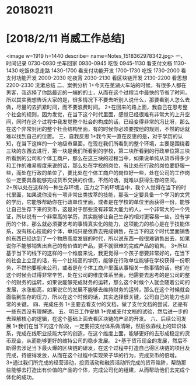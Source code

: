 # 20180211

# [2018/2/11 肖威工作总结]
<image w=1919 h=1440 describe= name=Notes_1518362978342.jpg>
一、时间记录
0730-0930 坐车回家
0930-0945 吃饭
0945-1130 看支付文档
1130-1430 吃饭休息走路
1430-1700 看支付功能开发
1700-1730 吃饭
1730-2000 看支付功能开发
2000-2030 吃夜宵
2030-2130 看区块链开发
2130-2200 看思想
2200-2330 洗漱总结
二、案例分析
1+今天在芜湖火车站的时候，有很多人都在男客，我选择了你路最近的一端的的士，从而在这个过程当中最快的节省了时间，所以其实我想告诉大家的是，很多情况下不要去听别人说什么，那要看别人怎么去做，尽量的去抓紧时间，而不要浪费时间。
2+在回来的路上面，我自己在思考整个社会的规则，因为发觉，在当下这个时代里面，感觉已经很难有非常大的上升空间，同时在这个过程中我发觉整个社会的构成的话，已经变得非常的冯比呀，那么在这个非常封闭的整个社会结构里面，有的时候你必须要按他的规则，不然的话就难以找到自己的位置。
三、自我反思
1+我今天一直在反思的是，对于学历的认知，在当下这样的一个地级市里面，在现在我们所看到的整个环境，主要是围绕着三块的东西去进行，第一块是我们所看到的学校，第二块所看到的行政单位第三块所看到的公司和个体工商户，那么在这三块的过程当中，如果说单纯从货币得多少和工作的难易程度来说的话，那么处在学校的岗位，有比处在行政的岗位要舒服一些，而处在行政的单位了，要比处在个体工商户的岗位好一些，处在公司的工作岗位一定要具备能够完成货币交换的价值，不然的话，就难以获得生存的空间。
2+所以处在这样的一种生存环境，压力之下的环境当中，我个人觉得在当下的时代里面，如果说你没有一项非常出类拔萃的技能，那我一定要具备一个学习的文凭的学历，它能够帮助你在行政单位里面，或者是在学校的单位里面获得一份，能够让自己生存下来的货币，这是对于那些没有非常大能力的人，一个非常大的一个凭证，所以说有一个非常高的学历，其实能够让自己生存的相对更容易一些，没有学历的个体，那么就必须要艺考的事情真实化的能力，这项能力的核心是在于技能体系，没有核心技能的个体，单纯只是依靠去完成销售，在当下的这个时代里面销售的东西已经达到了一个物质高度发展的时代，所以说东西一般很难销售出去，如果说你不能够销售出自己的有价值的产品，要不就很难的完成产品的销售。
3+所以基于当下的线下的这样的一个维度来说，我更觉得一个孩子想要非常好的，在当下的社会上立足的话，有一个比较高的学历，能够在行政单位能够在学校获得一份职务，不然他要粗来公司，或者是在个体工商户里面从事相关一些事情的话，他们在这个时候会过得非常辛苦，处在公司的维度体系里面，他需要去思考的是公司的整个的财务的运转，如果说能够完成财务的运转，那么这个时候个人就会随着公司的发展，水涨船高，如果说它的发展不能够去维持财务的运转，那么在这个时候就会面临到生存的压力，所以在这个时候的话，其实选择很关键，公司自己的能力也非常的关键。
四、完成任务
1+主要去看支付的文档，做了支付文档的尝试，还是有一些东西没有理解透。
五、明日工作安排
1+完成支付文档的试验，然后进一步的去理解核心的逻辑，在这个基础上面去看区块链的产品的开发。
六、后续公司发展
1+我们在当下的这个阶段，一定要把支付体系做清晰，然后依靠线上的知识体系，完成在线职业技能大学的创造，在这个维度上面，能够更好的去形成稳定的货币现金，从而能够更好的维持公司的稳步发展。
2+基于货币现金的发展，然后不断得去涉足当下最火爆的区块链的研发，在这个过程中打造自己得区块链的项目及完成，待彼得发放，从而在这个过程中实现荣子华的行为，完成货币的倍增。
3+通过我们所完成的经营活动，投资活动和融资活动所完成的货币陷阱，帮助那些能够去打造出有价值的产品的个体，完成公司化的组建，从而帮助他们去完成个体化的成功。
